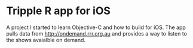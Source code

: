 # Tripple R app for iOS

A project I started to learn Objective-C and how to build for iOS. The app pulls data from http://ondemand.rrr.org.au and provides a way to listen to the shows avaialble on demand. 

